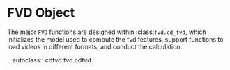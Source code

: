 # FVD Object

The major `FVD` functions are designed within :class:`fvd.cd_fvd`, which initializes the model used to compute the fvd features,
support functions to load videos in different formats, and conduct the calculation.

<!-- prettier-ignore-start -->

.. autoclass:: cdfvd.fvd.cdfvd

<!-- prettier-ignore-end -->
